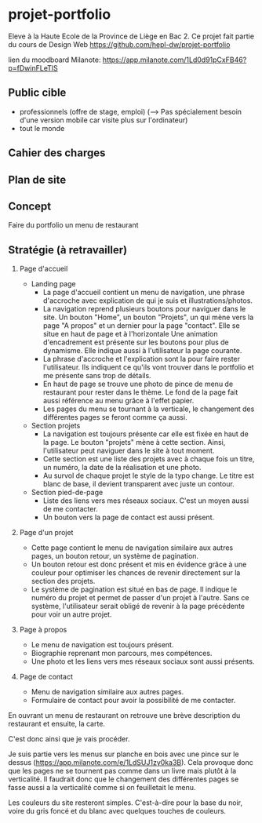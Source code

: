 # projet-portfolio

Eleve à la Haute Ecole de la Province de Liège en Bac 2. Ce projet fait partie du cours de Design Web
https://github.com/hepl-dw/projet-portfolio

lien du moodboard Milanote: https://app.milanote.com/1Ld0d91pCxFB46?p=fDwinFLeTlS


## Public cible 
 * professionnels (offre de stage, emploi) (--> Pas spécialement besoin d'une version mobile car visite plus sur l'ordinateur)
 * tout le monde 
 
## Cahier des charges

## Plan de site 

## Concept
Faire du portfolio un menu de restaurant

## Stratégie (à retravailler)
1. Page d'accueil
    * Landing page
        * La page d'accueil contient un menu de navigation, une phrase d'accroche avec explication de qui je suis et illustrations/photos.
        * La navigation reprend plusieurs boutons pour naviguer dans le site. Un bouton "Home", un bouton "Projets", un qui mène vers la page "A propos" et un dernier pour la page "contact".
        Elle se situe en haut de page et à l'horizontale
        Une animation d'encadrement est présente sur les boutons pour plus de dynamisme. Elle indique aussi à l'utilisateur la page courante. 
        * La phrase d'accroche et l'explication sont la pour faire rester l'utilisateur. Ils indiquent ce qu'ils vont trouver dans le portfolio et me présente sans trop de détails.
        * En haut de page se trouve une photo de pince de menu de restaurant pour rester dans le thème. Le fond de la page fait aussi référence au menu grâce à l'effet papier.
        * Les pages du menu se tournant à la verticale, le changement des différentes pages se feront comme ça aussi. 
    * Section projets
        * La navigation est toujours présente car elle est fixée en haut de la page. Le bouton "projets" mène à cette section. 
        Ainsi, l'utilisateur peut naviguer dans le site à tout moment.
        * Cette section est une liste des projets avec à chaque fois un titre, un numéro, la date de la réalisation et une photo.
        * Au survol de chaque projet le style de la typo change. Le titre est blanc de base, il devient transparent avec juste un contour.
    * Section pied-de-page
        * Liste des liens vers mes réseaux sociaux. C'est un moyen aussi de me contacter.
        * Un bouton vers la page de contact est aussi présent.   
2. Page d'un projet
    * Cette page contient le menu de navigation similaire aux autres pages, un bouton retour, un système de pagination.
    * Un bouton retour est donc présent et mis en évidence grâce à une couleur pour optimiser les chances de revenir directement sur la section des projets.
    * Le système de pagination est situé en bas de page. Il indique le numéro du projet et permet de passer d'un projet à l'autre. Sans ce système, l'utilisateur serait obligé de revenir à la page précédente pour voir un autre projet.
    
3. Page à propos
    * Le menu de navigation est toujours présent.
    * Biographie reprenant mon parcours, mes compétences. 
    * Une photo et les liens vers mes réseaux sociaux sont aussi présents.
4. Page de contact
    * Menu de navigation similaire aux autres pages.
    * Formulaire de contact pour avoir la possibilité de me contacter.
    
En ouvrant un menu de restaurant on retrouve une brève description du restaurant et ensuite, la carte. 

C'est donc ainsi que je vais procéder. 

Je suis partie vers les menus sur planche en bois avec une pince sur le dessus (https://app.milanote.com/e/1LdSUJ1zy0ka3B).  Cela provoque donc que les pages ne se tournent pas comme dans un livre mais plutôt à la verticalité.
Il faudrait donc que le changement des différentes pages se fasse aussi a la verticalité comme si on feuilletait le menu.

Les couleurs du site resteront simples. C'est-à-dire pour la base du noir, voire du gris foncé et du blanc avec quelques touches de couleurs.

